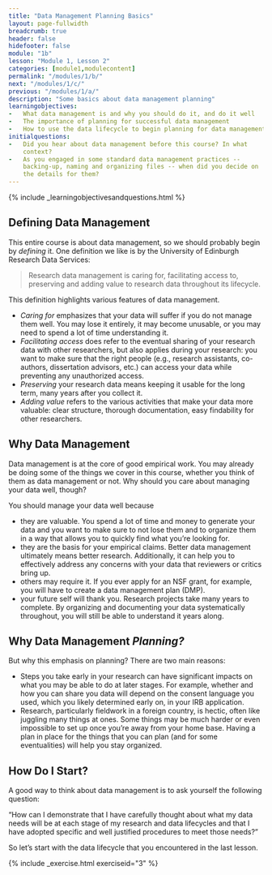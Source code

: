 ```yaml
---
title: "Data Management Planning Basics"
layout: page-fullwidth
breadcrumb: true
header: false
hidefooter: false
module: "1b"
lesson: "Module 1, Lesson 2"
categories: [module1,modulecontent]
permalink: "/modules/1/b/"
next: "/modules/1/c/"
previous: "/modules/1/a/"
description: "Some basics about data management planning"
learningobjectives:
-   What data management is and why you should do it, and do it well
-   The importance of planning for successful data management
-   How to use the data lifecycle to begin planning for data management
initialquestions:
-   Did you hear about data management before this course? In what
    context?
-   As you engaged in some standard data management practices --
    backing-up, naming and organizing files -- when did you decide on
    the details for them?
---
```

{% include _learningobjectivesandquestions.html %}

## Defining Data Management

This entire course is about data management, so we should probably begin
by *defining* it. One definition we like is by the University of
Edinburgh Research Data Services:

>Research data management is caring for, facilitating access to,
>preserving and adding value to research data throughout its lifecycle.

This definition highlights various features of data management.

-   *Caring for* emphasizes that your data will suffer if you do not
    manage them well. You may lose it entirely, it may become unusable, or
    you may need to spend a lot of time understanding it.
-   *Facilitating access* does refer to the eventual sharing of your
    research data with other researchers, but also applies during your
    research: you want to make sure that the right people (e.g.,
    research assistants, co-authors, dissertation advisors, etc.) can
    access your data while preventing any unauthorized access.
-   *Preserving* your research data means keeping it usable for the long
    term, many years after you collect it.
-   *Adding value* refers to the various activities that make your data
    more valuable: clear structure, thorough documentation, easy
    findability for other researchers.

## Why Data Management
Data management is at the core of good empirical work. You may already
be doing some of the things we cover in this course, whether you think
of them as data management or not. Why should you care about managing
your data well, though?

You should manage your data well because

-   they are valuable. You spend a lot of time and money to generate
    your data and you want to make sure to not lose them and to organize
    them in a way that allows you to quickly find what you’re
    looking for.
-   they are the basis for your empirical claims. Better data management
    ultimately means better research. Additionally, it can help you to
    effectively address any concerns with your data that reviewers or
    critics bring up.
-   others may require it. If you ever apply for an NSF grant, for
    example, you will have to create a data management plan (DMP).
-   your future self will thank you. Research projects take many years
    to complete. By organizing and documenting your data systematically
    throughout, you will still be able to understand it years along.

## Why Data Management *Planning?*
But why this emphasis on planning? There are two main reasons:

-   Steps you take early in your research can have significant impacts
    on what you may be able to do at later stages. For example, whether
    and how you can share you data will depend on the consent language
    you used, which you likely determined early on, in your
    IRB application.
-   Research, particularly fieldwork in a foreign country, is hectic,
    often like juggling many things at ones. Some things may be much
    harder or even impossible to set up once you’re away from your
    home base. Having a plan in place for the things that you can plan
    (and for some eventualities) will help you stay organized.

## How Do I Start?
A good way to think about data management is to ask yourself the
following question:

“How can I demonstrate that I have carefully thought about what my data
needs will be at each stage of my research and data lifecycles and that
I have adopted specific and well justified procedures to meet those
needs?”

So let’s start with the data lifecycle that you encountered
in the last lesson.

{% include _exercise.html exerciseid="3" %}
